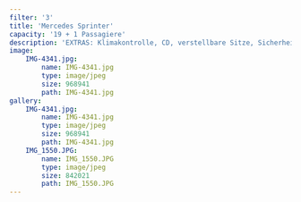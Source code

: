 ```yaml
---
filter: '3'
title: 'Mercedes Sprinter'
capacity: '19 + 1 Passagiere'
description: 'EXTRAS: Klimakontrolle, CD, verstellbare Sitze, Sicherheitsgurt'
image:
    IMG-4341.jpg:
        name: IMG-4341.jpg
        type: image/jpeg
        size: 968941
        path: IMG-4341.jpg
gallery:
    IMG-4341.jpg:
        name: IMG-4341.jpg
        type: image/jpeg
        size: 968941
        path: IMG-4341.jpg
    IMG_1550.JPG:
        name: IMG_1550.JPG
        type: image/jpeg
        size: 842021
        path: IMG_1550.JPG
---
```

